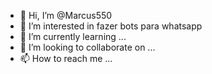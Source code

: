 - 👋 Hi, I’m @Marcus550
- 👀 I’m interested in fazer bots para whatsapp
- 🌱 I’m currently learning ...
- 💞️ I’m looking to collaborate on ...
- 📫 How to reach me ...

<!---
Marcus550/Marcus550 is a ✨ special ✨ repository because its `README.md` (this file) appears on your GitHub profile.
You can click the Preview link to take a look at your changes.
--->
